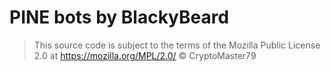 # PINE bots by BlackyBeard

> This source code is subject to the terms of the Mozilla Public License 2.0 at https://mozilla.org/MPL/2.0/
> © CryptoMaster79

